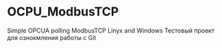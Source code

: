 # OCPU_ModbusTCP
Simple OPCUA polling ModbusTCP Linyx and Windows
Тестовый проект для ознокмления работы с Git
